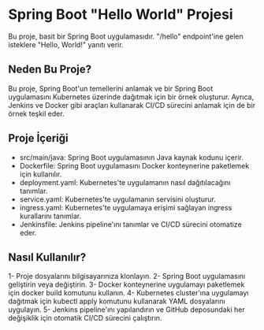 # Spring Boot "Hello World" Projesi
Bu proje, basit bir Spring Boot uygulamasıdır. "/hello" endpoint'ine gelen isteklere "Hello, World!" yanıtı verir.

## Neden Bu Proje?
Bu proje, Spring Boot'un temellerini anlamak ve bir Spring Boot uygulamasını Kubernetes üzerinde dağıtmak için bir örnek oluşturur. Ayrıca, Jenkins ve Docker gibi araçları kullanarak CI/CD sürecini anlamak için de bir örnek teşkil eder.

## Proje İçeriği
- src/main/java: Spring Boot uygulamasının Java kaynak kodunu içerir.
- Dockerfile: Spring Boot uygulamasını Docker konteynerine paketlemek için kullanılır.
- deployment.yaml: Kubernetes'te uygulamanın nasıl dağıtılacağını tanımlar.
- service.yaml: Kubernetes'te uygulamanın servisini oluşturur.
- ingress.yaml: Kubernetes'te uygulamaya erişimi sağlayan ingress kurallarını tanımlar.
- Jenkinsfile: Jenkins pipeline'ını tanımlar ve CI/CD sürecini otomatize eder.

## Nasıl Kullanılır?

1- Proje dosyalarını bilgisayarınıza klonlayın.
2- Spring Boot uygulamasını geliştirin veya değiştirin.
3- Docker konteynerine uygulamayı paketlemek için docker build komutunu kullanın.
4- Kubernetes cluster'ına uygulamayı dağıtmak için kubectl apply komutunu kullanarak YAML dosyalarını uygulayın.
5- Jenkins pipeline'ını yapılandırın ve GitHub deposundaki her değişiklik için otomatik CI/CD sürecini çalıştırın.
